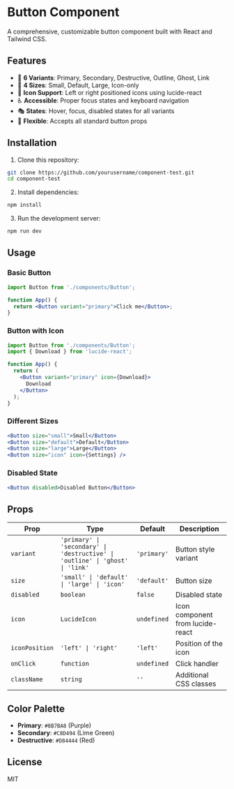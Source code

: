 # Button Component

A comprehensive, customizable button component built with React and Tailwind CSS.

## Features

- 🎨 **6 Variants**: Primary, Secondary, Destructive, Outline, Ghost, Link
- 📏 **4 Sizes**: Small, Default, Large, Icon-only
- 🎯 **Icon Support**: Left or right positioned icons using lucide-react
- ♿ **Accessible**: Proper focus states and keyboard navigation
- 🎭 **States**: Hover, focus, disabled states for all variants
- 🔧 **Flexible**: Accepts all standard button props

## Installation

1. Clone this repository:
```bash
git clone https://github.com/yourusername/component-test.git
cd component-test
```

2. Install dependencies:
```bash
npm install
```

3. Run the development server:
```bash
npm run dev
```

## Usage

### Basic Button
```jsx
import Button from './components/Button';

function App() {
  return <Button variant="primary">Click me</Button>;
}
```

### Button with Icon
```jsx
import Button from './components/Button';
import { Download } from 'lucide-react';

function App() {
  return (
    <Button variant="primary" icon={Download}>
      Download
    </Button>
  );
}
```

### Different Sizes
```jsx
<Button size="small">Small</Button>
<Button size="default">Default</Button>
<Button size="large">Large</Button>
<Button size="icon" icon={Settings} />
```

### Disabled State
```jsx
<Button disabled>Disabled Button</Button>
```

## Props

| Prop | Type | Default | Description |
|------|------|---------|-------------|
| `variant` | `'primary' \| 'secondary' \| 'destructive' \| 'outline' \| 'ghost' \| 'link'` | `'primary'` | Button style variant |
| `size` | `'small' \| 'default' \| 'large' \| 'icon'` | `'default'` | Button size |
| `disabled` | `boolean` | `false` | Disabled state |
| `icon` | `LucideIcon` | `undefined` | Icon component from lucide-react |
| `iconPosition` | `'left' \| 'right'` | `'left'` | Position of the icon |
| `onClick` | `function` | `undefined` | Click handler |
| `className` | `string` | `''` | Additional CSS classes |

## Color Palette

- **Primary**: `#8B7BA8` (Purple)
- **Secondary**: `#C8D494` (Lime Green)
- **Destructive**: `#D84444` (Red)

## License

MIT